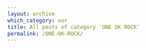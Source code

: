```yaml
---
layout: archive
which_category: oor
title: All posts of category 'ONE OK ROCK'
permalink: /ONE-OK-ROCK/
---
```

